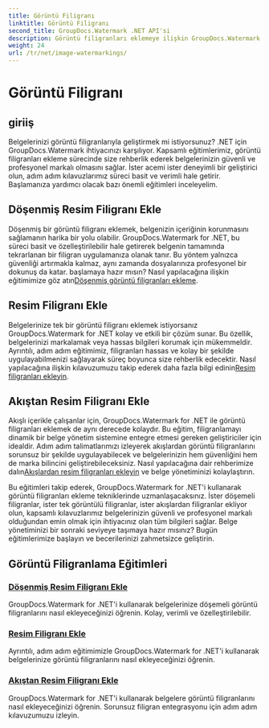```yaml
---
title: Görüntü Filigranı
linktitle: Görüntü Filigranı
second_title: GroupDocs.Watermark .NET API'si
description: Görüntü filigranları eklemeye ilişkin GroupDocs.Watermark for .NET eğitimlerini keşfedin. Belgenizin güvenliğini ve markasını geliştirmek için adım adım yöntemleri öğrenin.
weight: 24
url: /tr/net/image-watermarkings/
---
```


# Görüntü Filigranı

## giriiş

Belgelerinizi görüntü filigranlarıyla geliştirmek mi istiyorsunuz? .NET için GroupDocs.Watermark ihtiyacınızı karşılıyor. Kapsamlı eğitimlerimiz, görüntü filigranları ekleme sürecinde size rehberlik ederek belgelerinizin güvenli ve profesyonel markalı olmasını sağlar. İster acemi ister deneyimli bir geliştirici olun, adım adım kılavuzlarımız süreci basit ve verimli hale getirir. Başlamanıza yardımcı olacak bazı önemli eğitimleri inceleyelim.

## Döşenmiş Resim Filigranı Ekle
Döşenmiş bir görüntü filigranı eklemek, belgenizin içeriğinin korunmasını sağlamanın harika bir yolu olabilir. GroupDocs.Watermark for .NET, bu süreci basit ve özelleştirilebilir hale getirerek belgenin tamamında tekrarlanan bir filigran uygulamanıza olanak tanır. Bu yöntem yalnızca güvenliği artırmakla kalmaz, aynı zamanda dosyalarınıza profesyonel bir dokunuş da katar. başlamaya hazır mısın? Nasıl yapılacağına ilişkin eğitimimize göz atın[Döşenmiş görüntü filigranları ekleme](./add-tiled-image-watermark/).

## Resim Filigranı Ekle
 Belgelerinize tek bir görüntü filigranı eklemek istiyorsanız GroupDocs.Watermark for .NET kolay ve etkili bir çözüm sunar. Bu özellik, belgelerinizi markalamak veya hassas bilgileri korumak için mükemmeldir. Ayrıntılı, adım adım eğitimimiz, filigranları hassas ve kolay bir şekilde uygulayabilmenizi sağlayarak süreç boyunca size rehberlik edecektir. Nasıl yapılacağına ilişkin kılavuzumuzu takip ederek daha fazla bilgi edinin[Resim filigranları ekleyin](./add-image-watermark/).

## Akıştan Resim Filigranı Ekle
Akışlı içerikle çalışanlar için, GroupDocs.Watermark for .NET ile görüntü filigranları eklemek de aynı derecede kolaydır. Bu eğitim, filigranlamayı dinamik bir belge yönetim sistemine entegre etmesi gereken geliştiriciler için idealdir. Adım adım talimatlarımızı izleyerek akışlardan görüntü filigranlarını sorunsuz bir şekilde uygulayabilecek ve belgelerinizin hem güvenliğini hem de marka bilincini geliştirebileceksiniz. Nasıl yapılacağına dair rehberimize dalın[Akışlardan resim filigranları ekleyin](./add-image-watermark-from-stream/) ve belge yönetiminizi kolaylaştırın.

Bu eğitimleri takip ederek, GroupDocs.Watermark for .NET'i kullanarak görüntü filigranları ekleme tekniklerinde uzmanlaşacaksınız. İster döşemeli filigranlar, ister tek görüntülü filigranlar, ister akışlardan filigranlar ekliyor olun, kapsamlı kılavuzlarımız belgelerinizin güvenli ve profesyonel markalı olduğundan emin olmak için ihtiyacınız olan tüm bilgileri sağlar. Belge yönetiminizi bir sonraki seviyeye taşımaya hazır mısınız? Bugün eğitimlerimize başlayın ve becerilerinizi zahmetsizce geliştirin.

## Görüntü Filigranlama Eğitimleri
### [Döşenmiş Resim Filigranı Ekle](./add-tiled-image-watermark/)
GroupDocs.Watermark for .NET'i kullanarak belgelerinize döşemeli görüntü filigranlarını nasıl ekleyeceğinizi öğrenin. Kolay, verimli ve özelleştirilebilir.
### [Resim Filigranı Ekle](./add-image-watermark/)
Ayrıntılı, adım adım eğitimimizle GroupDocs.Watermark for .NET'i kullanarak belgelerinize görüntü filigranlarını nasıl ekleyeceğinizi öğrenin.
### [Akıştan Resim Filigranı Ekle](./add-image-watermark-from-stream/)
GroupDocs.Watermark for .NET'i kullanarak belgelere görüntü filigranlarını nasıl ekleyeceğinizi öğrenin. Sorunsuz filigran entegrasyonu için adım adım kılavuzumuzu izleyin.